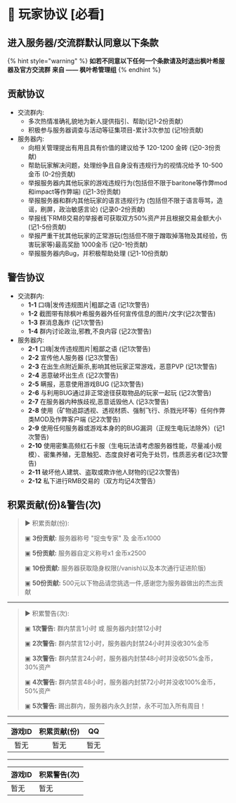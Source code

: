 # 🧾 玩家协议 \[必看]

## 进入服务器/交流群默认同意以下条款

{% hint style="warning" %}
**如若不同意以下任何一个条款请及时退出枫叶希服器及官方交流群** **来自 —— 枫叶希管理组**
{% endhint %}

## 贡献协议

* 交流群内:
  * 多次热情准确礼貌地为新人提供指引、帮助(记1-2份贡献）
  * 积极参与服务器调查与活动等征集项目-累计3次参加 (记1份贡献)
* 服务器内:
  * 向相关管理提出有用且具有价值的建议给予 120-1200 金砖 (记0-3份贡献)
  * 帮助玩家解决问题，处理纷争且自身没有违规行为的视情况给予 10-500 金币 (0-2份贡献)
  * 举报服务器内其他玩家的游戏违规行为(包括但不限于baritone等作弊mod和impact等作弊端) (记1-3份贡献)
  * 举报服务器和群内其他玩家的语言违规行为 (包括但不限于语言辱骂，造谣，刷屏，政治敏感言论) (记录0-2份贡献)
  * 举报线下RMB交易的举报者可获取双方50%资产并且根据交易金额大小 (记1-5份贡献)
  * 举报严重干扰其他玩家的正常游玩(包括但不限于蹭取掉落物及其经验，伤害玩家等)最高奖励 1000金币 (记0-1份贡献)
  * 举报服务器内Bug，并积极帮助处理 (记1-10份贡献)

## 警告协议

* 交流群内:
  * **1-1** 口嗨|发传违规图片|粗鄙之语 (记1次警告)
  * **1-2** 截图带有除枫叶希服务器外任何宣传信息的图片/文字(记2次警告)
  * **1-3** 群消息轰炸 (记1次警告)
  * **1-4** 群内讨论政治,邪教,不良内容 (记2次警告)
* 服务器内:
  * **2-1** 口嗨|发传违规图片|粗鄙之语 (记1次警告)
  * **2-2** 宣传他人服务器 (记3次警告)
  * **2-3** 在出生点附近厮杀,影响其他玩家正常游戏，恶意PVP (记1次警告)
  * **2-4** 恶意破坏出生点 (记2次警告)
  * **2-5** 瞒报，恶意使用游戏BUG (记3次警告)
  * **2-6** 与利用BUG通过非正常途径获取物品的玩家一起玩 (记2次警告)
  * **2-7** 在服务器内种族歧视,恶意诋毁他人 (记3次警告)
  * **2-8** 使用（矿物追踪透视、透视材质、强制飞行、杀戮光环等）任何作弊类MOD及作弊客户端 (记2次警告)
  * **2-9** 使用任何服务器或游戏本身的的BUG漏洞（正规生电玩法除外）(记1次警告)
  * **2-10** 使用密集高频红石卡服（生电玩法请考虑服务器性能，尽量减小规模）、密集养殖，无意触犯、态度良好者可免于处罚，性质恶劣者(记3次警告)
  * **2-11** 破坏他人建筑、盗取或欺诈他人财物的(记2次警告)
  * **2-12** 私下进行RMB交易的（双方均记4次警告）

## 积累贡献(份)&警告(次)

> ▶ 积累贡献(份):
>
> ▣ **3份贡献:** 服务器称号 "捉虫专家" 及 金币x1000
>
> ▣ **5份贡献:** 服务器自定义称号x1 金币x2500
>
> ▣ **10份贡献:** 服务器获取隐身权限(/vanish)以及本次通行证进阶版)
>
> ▣ **50份贡献:** 500元以下物品请您挑选一件,感谢您为服务器做出的杰出贡献

***

> ▶ 积累警告(次):
>
> ▣ **1次警告:** 群内禁言1小时 或 服务器内封禁12小时
>
> ▣ **2次警告:** 群内禁言12小时，服务器内封禁24小时并没收30%金币
>
> ▣ **3次警告:** 群内禁言24小时，服务器内封禁48小时并没收50%金币，30%资产
>
> ▣ **4次警告:** 群内禁言48小时，服务器内封禁72小时并没收100%金币，50%资产
>
> ▣ **5次警告:** 踢出群内，服务器内永久封禁，永不可加入所有周目！

***

| 游戏ID | 积累贡献(份) |  QQ |
| :--: | :-----: | :-: |
|  暂无  |    暂无   |  暂无 |

***

| 游戏ID | 积累警告(次) |
| ---- | ------- |
| 暂无   | 暂无      |
